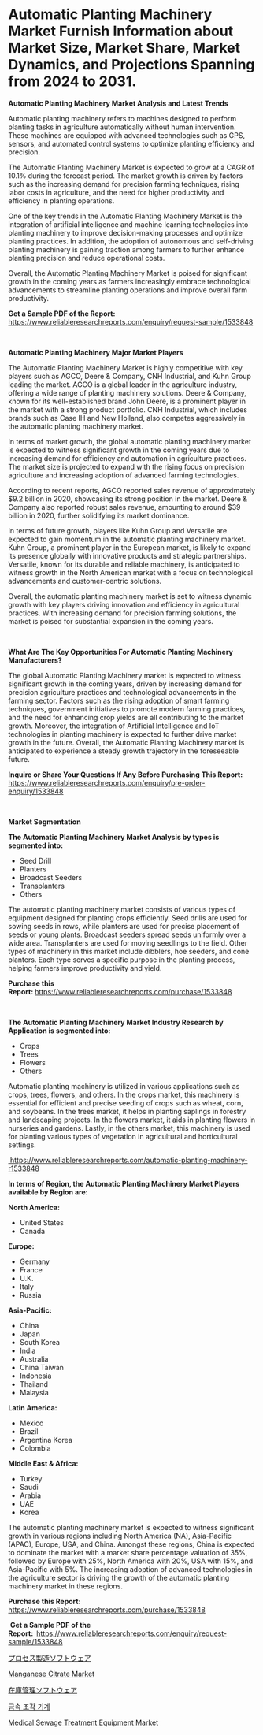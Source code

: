 <p><h1>Automatic Planting Machinery Market Furnish Information about Market Size, Market Share, Market Dynamics, and Projections Spanning from 2024 to 2031.</h1></p><p><strong>Automatic Planting Machinery Market Analysis and Latest Trends</strong></p>
<p><p>Automatic planting machinery refers to machines designed to perform planting tasks in agriculture automatically without human intervention. These machines are equipped with advanced technologies such as GPS, sensors, and automated control systems to optimize planting efficiency and precision.</p><p>The Automatic Planting Machinery Market is expected to grow at a CAGR of 10.1% during the forecast period. The market growth is driven by factors such as the increasing demand for precision farming techniques, rising labor costs in agriculture, and the need for higher productivity and efficiency in planting operations.</p><p>One of the key trends in the Automatic Planting Machinery Market is the integration of artificial intelligence and machine learning technologies into planting machinery to improve decision-making processes and optimize planting practices. In addition, the adoption of autonomous and self-driving planting machinery is gaining traction among farmers to further enhance planting precision and reduce operational costs.</p><p>Overall, the Automatic Planting Machinery Market is poised for significant growth in the coming years as farmers increasingly embrace technological advancements to streamline planting operations and improve overall farm productivity.</p></p>
<p><strong>Get a Sample PDF of the Report:&nbsp;</strong> <a href="https://www.reliableresearchreports.com/enquiry/request-sample/1533848">https://www.reliableresearchreports.com/enquiry/request-sample/1533848</a></p>
<p>&nbsp;</p>
<p><strong>Automatic Planting Machinery Major Market Players</strong></p>
<p><p>The Automatic Planting Machinery Market is highly competitive with key players such as AGCO, Deere & Company, CNH Industrial, and Kuhn Group leading the market. AGCO is a global leader in the agriculture industry, offering a wide range of planting machinery solutions. Deere & Company, known for its well-established brand John Deere, is a prominent player in the market with a strong product portfolio. CNH Industrial, which includes brands such as Case IH and New Holland, also competes aggressively in the automatic planting machinery market.</p><p>In terms of market growth, the global automatic planting machinery market is expected to witness significant growth in the coming years due to increasing demand for efficiency and automation in agriculture practices. The market size is projected to expand with the rising focus on precision agriculture and increasing adoption of advanced farming technologies.</p><p>According to recent reports, AGCO reported sales revenue of approximately $9.2 billion in 2020, showcasing its strong position in the market. Deere & Company also reported robust sales revenue, amounting to around $39 billion in 2020, further solidifying its market dominance.</p><p>In terms of future growth, players like Kuhn Group and Versatile are expected to gain momentum in the automatic planting machinery market. Kuhn Group, a prominent player in the European market, is likely to expand its presence globally with innovative products and strategic partnerships. Versatile, known for its durable and reliable machinery, is anticipated to witness growth in the North American market with a focus on technological advancements and customer-centric solutions.</p><p>Overall, the automatic planting machinery market is set to witness dynamic growth with key players driving innovation and efficiency in agricultural practices. With increasing demand for precision farming solutions, the market is poised for substantial expansion in the coming years.</p></p>
<p>&nbsp;</p>
<p><strong>What Are The Key Opportunities For Automatic Planting Machinery Manufacturers?</strong></p>
<p><p>The global Automatic Planting Machinery market is expected to witness significant growth in the coming years, driven by increasing demand for precision agriculture practices and technological advancements in the farming sector. Factors such as the rising adoption of smart farming techniques, government initiatives to promote modern farming practices, and the need for enhancing crop yields are all contributing to the market growth. Moreover, the integration of Artificial Intelligence and IoT technologies in planting machinery is expected to further drive market growth in the future. Overall, the Automatic Planting Machinery market is anticipated to experience a steady growth trajectory in the foreseeable future.</p></p>
<p><strong>Inquire or Share Your Questions If Any Before Purchasing This Report:</strong> <a href="https://www.reliableresearchreports.com/enquiry/pre-order-enquiry/1533848">https://www.reliableresearchreports.com/enquiry/pre-order-enquiry/1533848</a></p>
<p>&nbsp;</p>
<p><strong>Market Segmentation</strong></p>
<p><strong>The Automatic Planting Machinery Market Analysis by types is segmented into:</strong></p>
<p><ul><li>Seed Drill</li><li>Planters</li><li>Broadcast Seeders</li><li>Transplanters</li><li>Others</li></ul></p>
<p><p>The automatic planting machinery market consists of various types of equipment designed for planting crops efficiently. Seed drills are used for sowing seeds in rows, while planters are used for precise placement of seeds or young plants. Broadcast seeders spread seeds uniformly over a wide area. Transplanters are used for moving seedlings to the field. Other types of machinery in this market include dibblers, hoe seeders, and cone planters. Each type serves a specific purpose in the planting process, helping farmers improve productivity and yield.</p></p>
<p><strong>Purchase this Report:&nbsp;</strong><a href="https://www.reliableresearchreports.com/purchase/1533848">https://www.reliableresearchreports.com/purchase/1533848</a></p>
<p>&nbsp;</p>
<p><strong>The Automatic Planting Machinery Market Industry Research by Application is segmented into:</strong></p>
<p><ul><li>Crops</li><li>Trees</li><li>Flowers</li><li>Others</li></ul></p>
<p><p>Automatic planting machinery is utilized in various applications such as crops, trees, flowers, and others. In the crops market, this machinery is essential for efficient and precise seeding of crops such as wheat, corn, and soybeans. In the trees market, it helps in planting saplings in forestry and landscaping projects. In the flowers market, it aids in planting flowers in nurseries and gardens. Lastly, in the others market, this machinery is used for planting various types of vegetation in agricultural and horticultural settings.</p></p>
<p><a href="https://www.reliableresearchreports.com/automatic-planting-machinery-r1533848">&nbsp;https://www.reliableresearchreports.com/automatic-planting-machinery-r1533848</a></p>
<p><strong>In terms of Region, the Automatic Planting Machinery Market Players available by Region are:</strong></p>
<p>
    <p> <strong> North America: </strong>
        <ul>
            <li>United States</li>
            <li>Canada</li>
        </ul>
        </p> 
    <p> <strong> Europe: </strong>
        <ul>
            <li>Germany</li>
            <li>France</li>
            <li>U.K.</li>
            <li>Italy</li>
            <li>Russia</li>
        </ul>
        </p> 
    <p> <strong> Asia-Pacific: </strong>
        <ul>
            <li>China</li>
            <li>Japan</li>
            <li>South Korea</li>
            <li>India</li>
            <li>Australia</li>
            <li>China Taiwan</li>
            <li>Indonesia</li>
            <li>Thailand</li>
            <li>Malaysia</li>
        </ul>
        </p> 
    <p> <strong> Latin America: </strong>
        <ul>
            <li>Mexico</li>
            <li>Brazil</li>
            <li>Argentina Korea</li>
            <li>Colombia</li>
        </ul>
        </p> 
    <p> <strong> Middle East & Africa: </strong>
        <ul>
            <li>Turkey</li>
            <li>Saudi</li>
            <li>Arabia</li>
            <li>UAE</li>
            <li>Korea</li>
        </ul>
    </p>
    </p>
<p><p>The automatic planting machinery market is expected to witness significant growth in various regions including North America (NA), Asia-Pacific (APAC), Europe, USA, and China. Amongst these regions, China is expected to dominate the market with a market share percentage valuation of 35%, followed by Europe with 25%, North America with 20%, USA with 15%, and Asia-Pacific with 5%. The increasing adoption of advanced technologies in the agriculture sector is driving the growth of the automatic planting machinery market in these regions.</p></p>
<p><strong>Purchase this Report: </strong><a href="https://www.reliableresearchreports.com/purchase/1533848">https://www.reliableresearchreports.com/purchase/1533848</a></p>
<p>&nbsp;<strong>Get a Sample PDF of the Report:&nbsp;&nbsp;</strong><a href="https://www.reliableresearchreports.com/enquiry/request-sample/1533848">https://www.reliableresearchreports.com/enquiry/request-sample/1533848</a></p>
<p><strong></strong></p>
<p><p><a href="https://medium.com/@josuehezog2023/%E3%83%97%E3%83%AD%E3%82%BB%E3%82%B9%E8%A3%BD%E9%80%A0%E3%82%BD%E3%83%95%E3%83%88%E3%82%A6%E3%82%A7%E3%82%A2%E5%B8%82%E5%A0%B4%E5%B1%95%E6%9C%9B-%E7%94%A3%E6%A5%AD%E3%81%AE%E6%A6%82%E8%A6%81%E3%81%A8%E4%BA%88%E6%B8%AC-2024%E5%B9%B4%E3%81%8B%E3%82%892031%E5%B9%B4-b9e4c5503d34">プロセス製造ソフトウェア</a></p><p><a href="https://issuu.com/reportprime-2/docs/manganese-citrate-market-size-2030.pptx">Manganese Citrate Market</a></p><p><a href="https://medium.com/@stevencornish04/%E5%9C%A8-2024%E5%B9%B4%E8%87%B32030%E5%B9%B4%E7%9A%84%E8%82%A1%E7%A5%A8%E6%8E%A7%E5%88%B6%E8%BD%AF%E4%BB%B6%E5%B8%82%E5%9C%BA%E8%A7%84%E6%A8%A1-cagr-%E8%B6%8B%E5%8A%BF-321d216de5e1">在庫管理ソフトウェア</a></p><p><a href="https://medium.com/@goonfghyt6587/%EA%B8%88%EC%86%8D-%EC%A1%B0%EA%B0%81%EA%B8%B0%EA%B8%B0-%EC%8B%9C%EC%9E%A5-%EA%B7%9C%EB%AA%A8-%EC%8B%9C%EC%9E%A5-%EC%A0%84%EB%A7%9D-%EB%B0%8F-%EC%8B%9C%EC%9E%A5-%EC%98%88%EC%B8%A1-2024%EB%85%84%EB%B6%80%ED%84%B0-2031%EB%85%84-4f5a18ff4640">금속 조각 기계</a></p><p><a href="https://github.com/nancykennedykellievqfqt2/Market-Research-Report-List-2/blob/main/medical-sewage-treatment-equipment-market.md">Medical Sewage Treatment Equipment Market</a></p></p>